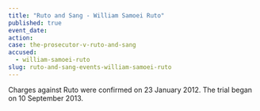 ```yaml
---
title: "Ruto and Sang - William Samoei Ruto"
published: true
event_date:
action:
case: the-prosecutor-v-ruto-and-sang
accused:
  - william-samoei-ruto
slug: ruto-and-sang-events-william-samoei-ruto
---
```


Charges against Ruto were confirmed on 23 January 2012. The trial began on 10 September 2013.

